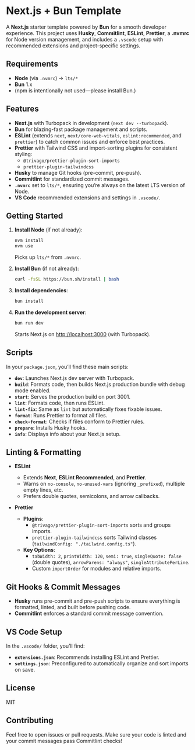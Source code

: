 # Next.js + Bun Template

A **Next.js** starter template powered by **Bun** for a smooth developer experience. This project uses **Husky**, **Commitlint**, **ESLint**, **Prettier**, a **.nvmrc** for Node version management, and includes a `.vscode` setup with recommended extensions and project-specific settings.

## Requirements

- **Node** (via `.nvmrc`) → `lts/*`
- **Bun** 1.x
- (npm is intentionally not used—please install Bun.)

## Features

- **Next.js** with Turbopack in development (`next dev --turbopack`).
- **Bun** for blazing-fast package management and scripts.
- **ESLint** (extends `next`, `next/core-web-vitals`, `eslint:recommended`, and `prettier`) to catch common issues and enforce best practices.
- **Prettier** with Tailwind CSS and import-sorting plugins for consistent styling:
  - `@trivago/prettier-plugin-sort-imports`
  - `prettier-plugin-tailwindcss`
- **Husky** to manage Git hooks (pre-commit, pre-push).
- **Commitlint** for standardized commit messages.
- **`.nvmrc`** set to `lts/*`, ensuring you’re always on the latest LTS version of Node.
- **VS Code** recommended extensions and settings in `.vscode/`.

## Getting Started

1. **Install Node** (if not already):

   ```bash
   nvm install
   nvm use
   ```

   Picks up `lts/*` from `.nvmrc`.

2. **Install Bun** (if not already):

   ```bash
   curl -fsSL https://bun.sh/install | bash
   ```

3. **Install dependencies**:

   ```bash
   bun install
   ```

4. **Run the development server**:
   ```bash
   bun run dev
   ```
   Starts Next.js on [http://localhost:3000](http://localhost:3000) (with Turbopack).

## Scripts

In your `package.json`, you’ll find these main scripts:

- **`dev`**: Launches Next.js dev server with Turbopack.
- **`build`**: Formats code, then builds Next.js production bundle with debug mode enabled.
- **`start`**: Serves the production build on port 3001.
- **`lint`**: Formats code, then runs ESLint.
- **`lint-fix`**: Same as `lint` but automatically fixes fixable issues.
- **`format`**: Runs Prettier to format all files.
- **`check-format`**: Checks if files conform to Prettier rules.
- **`prepare`**: Installs Husky hooks.
- **`info`**: Displays info about your Next.js setup.

## Linting & Formatting

- **ESLint**

  - Extends **Next**, **ESLint Recommended**, and **Prettier**.
  - Warns on `no-console`, `no-unused-vars` (ignoring `_prefixed`), multiple empty lines, etc.
  - Prefers double quotes, semicolons, and arrow callbacks.

- **Prettier**
  - **Plugins**:
    - `@trivago/prettier-plugin-sort-imports` sorts and groups imports.
    - `prettier-plugin-tailwindcss` sorts Tailwind classes (`tailwindConfig: "./tailwind.config.ts"`).
  - **Key Options**:
    - `tabWidth: 2`, `printWidth: 120`, `semi: true`, `singleQuote: false` (double quotes), `arrowParens: "always"`, `singleAttributePerLine`.
    - Custom `importOrder` for modules and relative imports.

## Git Hooks & Commit Messages

- **Husky** runs pre-commit and pre-push scripts to ensure everything is formatted, linted, and built before pushing code.
- **Commitlint** enforces a standard commit message convention.

## VS Code Setup

In the `.vscode/` folder, you’ll find:

- **`extensions.json`**: Recommends installing ESLint and Prettier.
- **`settings.json`**: Preconfigured to automatically organize and sort imports on save.

## License

MIT

## Contributing

Feel free to open issues or pull requests. Make sure your code is linted and your commit messages pass Commitlint checks!
